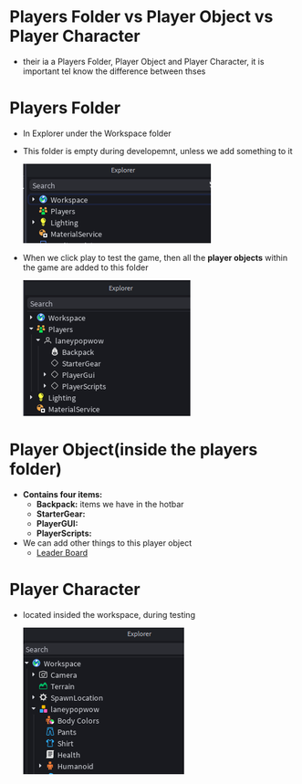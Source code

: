 # Players Folder vs Player Object vs Player Character
- their ia a Players Folder, Player Object and Player Character, it is important tel know the difference between thses

# Players Folder
- In Explorer under the Workspace folder
- This folder is empty during developemnt, unless we add something to it

    ![alt text](players-folder-development.png)
- When we click play to test the game, then all the **player objects** within the game are added to this folder

    ![alt text](players-folder-testing.png)

# Player Object(inside the players folder)
- **Contains four items:**
    - **Backpack:** items we have in the hotbar
    - **StarterGear:**
    - **PlayerGUI:**
    - **PlayerScripts:**
- We can add other things to this player object
    - [Leader Board](./LeaderBoard.md)


# Player Character
- located insided the workspace, during testing

    ![alt text](player-character.png)